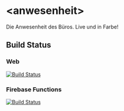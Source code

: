 # \<anwesenheit\>

Die Anwesenheit des Büros. Live und in Farbe!

## Build Status

### Web

[![Build Status](https://travis-ci.org/FabianWilms/anwesenheit.svg?branch=master)](https://travis-ci.org/FabianWilms/anwesenheit)

### Firebase Functions

[![Build Status](https://travis-ci.org/FabianWilms/anwesenheit.svg?branch=firebase-functions)](https://travis-ci.org/FabianWilms/anwesenheit)

